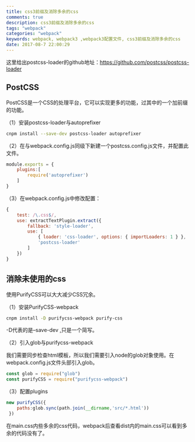 ```yaml
---
title: css3前缀及消除多余的css
comments: true
description: css3前缀及消除多余的css
tags: "webpack"
categories: "webpack"
keywords: webpack, webpack3 ,webpack3配置文件, css3前缀及消除多余的css
date: 2017-08-7 22:00:29
---
```


这里给出postcss-loader的github地址：https://github.com/postcss/postcss-loader

## PostCSS

PostCSS是一个CSS的处理平台，它可以实现更多的功能，过其中的一个加前缀的功能。

（1）安装postcss-loader与autoprefixer

```sh
cnpm install --save-dev postcss-loader autoprefixer
```

（2）在与webpack.config.js同级下新建一个postcss.config.js文件，并配置此文件。

```js
module.exports = {
    plugins:[
        require('autoprefixer')
    ]
}
```

（3）在webpack.config.js中修改配置：

```js
{
    test: /\.css$/,
    use: extractTextPlugin.extract({
        fallback: 'style-loader',
        use: [
            { loader: 'css-loader', options: { importLoaders: 1 } },
            'postcss-loader'
        ]
    })
}
```

## 消除未使用的css
使用PurifyCSS可以大大减少CSS冗余。

（1）安装PurifyCSS-webpack

```sh
cnpm install -D purifycss-webpack purify-css
```

-D代表的是–save-dev ,只是一个简写。

（2）引入glob与purifycss-webpack

我们需要同步检查html模板，所以我们需要引入node的glob对象使用。在webpack.config.js文件头部引入glob。

```js
const glob = require("glob")
const purifyCSS = require("purifycss-webpack")
```

（3）配置plugins

```js
new purifyCSS({
    paths:glob.sync(path.join(__dirname,'src/*.html'))
 })
 ```
 
在main.css内些多余的css代码，webpack后查看dist内的main.css可以看到多余的代码没有了。

